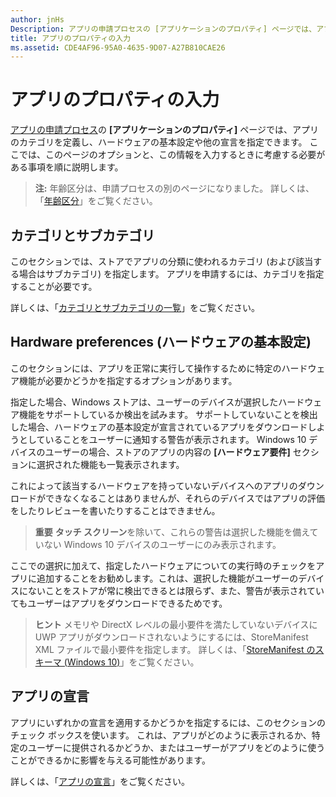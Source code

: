 ```yaml
---
author: jnHs
Description: アプリの申請プロセスの [アプリケーションのプロパティ] ページでは、アプリのカテゴリを定義し、ハードウェアの基本設定や他の宣言を指定できます。
title: アプリのプロパティの入力
ms.assetid: CDE4AF96-95A0-4635-9D07-A27B810CAE26
---
```


# アプリのプロパティの入力

[アプリの申請プロセス](app-submissions.md)の **[アプリケーションのプロパティ]** ページでは、アプリのカテゴリを定義し、ハードウェアの基本設定や他の宣言を指定できます。 ここでは、このページのオプションと、この情報を入力するときに考慮する必要がある事項を順に説明します。

> **注:** 年齢区分は、申請プロセスの別のページになりました。 詳しくは、「[年齢区分](age-ratings.md)」をご覧ください。

## カテゴリとサブカテゴリ

このセクションでは、ストアでアプリの分類に使われるカテゴリ (および該当する場合はサブカテゴリ) を指定します。 アプリを申請するには、カテゴリを指定することが必要です。

詳しくは、「[カテゴリとサブカテゴリの一覧](category-and-subcategory-table.md)」をご覧ください。

## Hardware preferences (ハードウェアの基本設定)


このセクションには、アプリを正常に実行して操作するために特定のハードウェア機能が必要かどうかを指定するオプションがあります。

指定した場合、Windows ストアは、ユーザーのデバイスが選択したハードウェア機能をサポートしているか検出を試みます。 サポートしていないことを検出した場合、ハードウェアの基本設定が宣言されているアプリをダウンロードしようとしていることをユーザーに通知する警告が表示されます。 Windows 10 デバイスのユーザーの場合、ストアのアプリの内容の **[ハードウェア要件]** セクションに選択された機能も一覧表示されます。

これによって該当するハードウェアを持っていないデバイスへのアプリのダウンロードができなくなることはありませんが、それらのデバイスではアプリの評価をしたりレビューを書いたりすることはできません。

> **重要**  **タッチ スクリーン**を除いて、これらの警告は選択した機能を備えていない Windows 10 デバイスのユーザーにのみ表示されます。

ここでの選択に加えて、指定したハードウェアについての実行時のチェックをアプリに追加することをお勧めします。これは、選択した機能がユーザーのデバイスにないことをストアが常に検出できるとは限らず、また、警告が表示されていてもユーザーはアプリをダウンロードできるためです。

> **ヒント**  メモリや DirectX レベルの最小要件を満たしていないデバイスに UWP アプリがダウンロードされないようにするには、StoreManifest XML ファイルで最小要件を指定します。 詳しくは、「[StoreManifest のスキーマ (Windows 10)](https://msdn.microsoft.com/library/windows/apps/mt617335)」をご覧ください。

## アプリの宣言


アプリにいずれかの宣言を適用するかどうかを指定するには、このセクションのチェック ボックスを使います。 これは、アプリがどのように表示されるか、特定のユーザーに提供されるかどうか、またはユーザーがアプリをどのように使うことができるかに影響を与える可能性があります。

詳しくは、「[アプリの宣言](app-declarations.md)」をご覧ください。


<!--HONumber=May16_HO2-->


